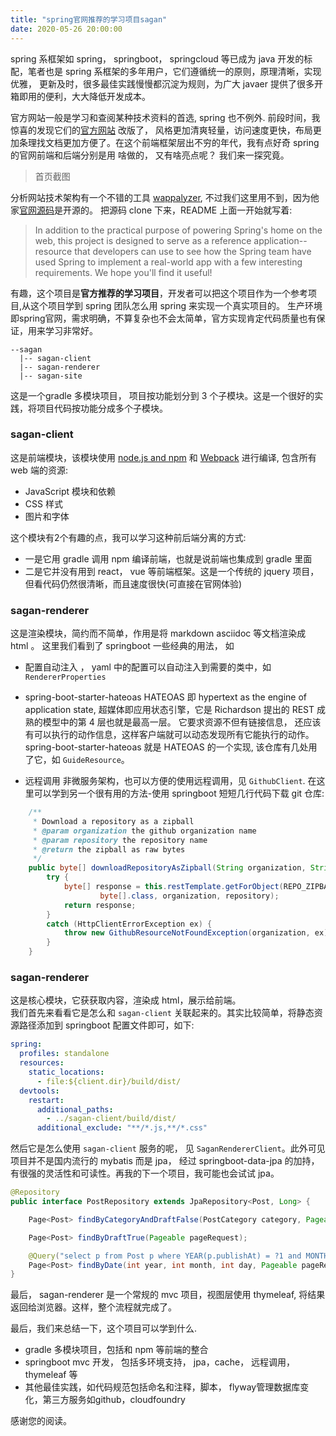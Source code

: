 ```yaml
---
title: "spring官网推荐的学习项目sagan"
date: 2020-05-26 20:00:00
---
```


spring 系框架如 spring， springboot， springcloud 等已成为 java 开发的标配，笔者也是 spring 系框架的多年用户，它们遵循统一的原则，原理清晰，实现优雅， 更新及时，很多最佳实践慢慢都沉淀为规则，为广大 javaer 提供了很多开箱即用的便利，大大降低开发成本。

官方网站一般是学习和查阅某种技术资料的首选, spring 也不例外. 前段时间，我惊喜的发现它们的[官方网站](https://spring.io) 改版了，
风格更加清爽轻量，访问速度更快，布局更加条理找文档更加方便了。在这个前端框架层出不穷的年代，我有点好奇 spring 的官网前端和后端分别是用
啥做的， 又有啥亮点呢？ 我们来一探究竟。

> 首页截图

分析网站技术架构有一个不错的工具 [wappalyzer](https://wappalyzer.com), 不过我们这里用不到，因为他家[官网源码](https://github.com/spring-io/sagan)是开源的。
把源码 clone 下来，README 上面一开始就写着:

> In addition to the practical purpose of powering Spring's home on the web, this project is designed to serve as a reference application--
resource that developers can use to see how the Spring team have used Spring to implement a real-world app with a few interesting requirements. We hope you'll find it useful!

有趣，这个项目是**官方推荐的学习项目**，开发者可以把这个项目作为一个参考项目,从这个项目学到 spring 团队怎么用 spring 来实现一个真实项目的。
生产环境即spring官网，需求明确，不算复杂也不会太简单，官方实现肯定代码质量也有保证，用来学习非常好。

```
--sagan
  |-- sagan-client
  |-- sagan-renderer
  |-- sagan-site
```

这是一个gradle 多模块项目， 项目按功能划分到 3 个子模块。这是一个很好的实践，将项目代码按功能分成多个子模块。

### sagan-client
这是前端模块，该模块使用 [node.js and npm](http://nodejs.org) 和 [Webpack](https://webpack.js.org/) 进行编译, 包含所有 web 端的资源:

* JavaScript 模块和依赖
* CSS 样式
* 图片和字体

这个模块有2个有趣的点，我可以学习这种前后端分离的方式:
*  一是它用 gradle 调用 npm 编译前端，也就是说前端也集成到 gradle 里面
* 二是它并没有用到 react， vue 等前端框架。这是一个传统的 jquery 项目，但看代码仍然很清晰，而且速度很快(可直接在官网体验)

### sagan-renderer
这是渲染模块，简约而不简单，作用是将 markdown  asciidoc 等文档渲染成 html 。
这里我们看到了 springboot 一些经典的用法， 如
* 配置自动注入 ， yaml 中的配置可以自动注入到需要的类中，如 `RendererProperties`

* spring-boot-starter-hateoas 
HATEOAS 即 hypertext as the engine of application state, 超媒体即应用状态引擎，它是 Richardson 提出的 REST 成熟的模型中的第 4 层也就是最高一层。
它要求资源不但有链接信息， 还应该有可以执行的动作信息，这样客户端就可以动态发现所有它能执行的动作。
spring-boot-starter-hateoas  就是 HATEOAS 的一个实现, 该仓库有几处用了它，如 `GuideResource`。

* 远程调用
非微服务架构，也可以方便的使用远程调用，见 `GithubClient`. 在这里可以学到另一个很有用的方法-使用 springboot 短短几行代码下载 git 仓库:

```java
	/**
	 * Download a repository as a zipball
	 * @param organization the github organization name
	 * @param repository the repository name
	 * @return the zipball as raw bytes
	 */
	public byte[] downloadRepositoryAsZipball(String organization, String repository) {
		try {
			byte[] response = this.restTemplate.getForObject(REPO_ZIPBALL_PATH,
					byte[].class, organization, repository);
			return response;
		}
		catch (HttpClientErrorException ex) {
			throw new GithubResourceNotFoundException(organization, ex);
		}
	}
```

### sagan-renderer
这是核心模块，它获获取内容，渲染成 html，展示给前端。  
我们首先来看看它是怎么和 `sagan-client` 关联起来的。其实比较简单，将静态资源路径添加到 springboot 配置文件即可，如下:
```yaml
spring:
  profiles: standalone
  resources:
    static_locations:
      - file:${client.dir}/build/dist/
  devtools:
    restart:
      additional_paths:
        - ../sagan-client/build/dist/
      additional_exclude: "**/*.js,**/*.css"
```

然后它是怎么使用 `sagan-client` 服务的呢， 见 `SaganRendererClient`。此外可见项目并不是国内流行的 mybatis 而是 jpa， 经过 springboot-data-jpa 的加持，有很强的灵活性和可读性。再我的下一个项目，我可能也会试试 jpa。

```java
@Repository
public interface PostRepository extends JpaRepository<Post, Long> {

    Page<Post> findByCategoryAndDraftFalse(PostCategory category, Pageable pageable);

    Page<Post> findByDraftTrue(Pageable pageRequest);

    @Query("select p from Post p where YEAR(p.publishAt) = ?1 and MONTH(p.publishAt) = ?2 and DAY(p.publishAt) = ?3")
    Page<Post> findByDate(int year, int month, int day, Pageable pageRequest);
}
```

最后， sagan-renderer 是一个常规的 mvc 项目，视图层使用 thymeleaf, 将结果返回给浏览器。这样，整个流程就完成了。

最后，我们来总结一下，这个项目可以学到什么.

* gradle 多模块项目，包括和 npm 等前端的整合
* springboot mvc 开发， 包括多环境支持， jpa，cache， 远程调用，thymeleaf 等
* 其他最佳实践，如代码规范包括命名和注释，脚本， flyway管理数据库变化，第三方服务如github，cloudfoundry

感谢您的阅读。

